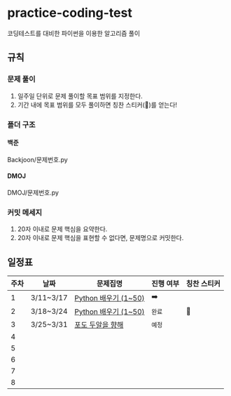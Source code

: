 # practice-coding-test
코딩테스트를 대비한 파이썬을 이용한 알고리즘 풀이

## 규칙
### 문제 풀이
1. 일주일 단위로 문제 풀이할 목표 범위를 지정한다.
2. 기간 내에 목표 범위를 모두 풀이하면 칭찬 스티커(🍇)를 얻는다!

### 폴더 구조
#### 백준
Backjoon/문제번호.py

#### DMOJ
DMOJ/문제번호.py

### 커밋 메세지
1. 20자 이내로 문제 핵심을 요약한다.
2. 20자 이내로 문제 핵심을 표현할 수 없다면, 문제명으로 커밋한다.

## 일정표

| 주차	| 날짜 |문제집명 | 진행 여부 | 칭찬 스티커	|	
|---|---|-----|---|---|
|1| 3/11~3/17 |	[Python 배우기 (1~50)](https://www.acmicpc.net/workbook/view/459)  | ➡️ |  |
|2| 3/18~3/24 | [Python 배우기 (1~50)](https://www.acmicpc.net/workbook/view/459)  |  `완료` |   🍇   | 
|3| 3/25~3/31 | [포도 두알을 향해](https://www.acmicpc.net/group/workbook/view/17368/55726) |  `예정` |        | 
|4|
|5|
|6|
|7|
|8|
